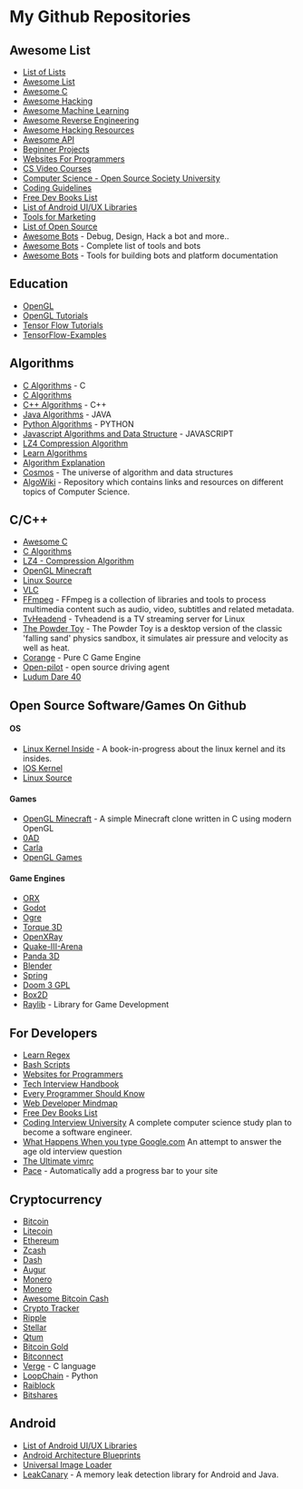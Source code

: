 # My Github Repositories

## Awesome List

- [List of Lists](https://github.com/jnv/lists)
- [Awesome List](https://github.com/sindresorhus/awesome)
- [Awesome C](https://github.com/uhub/awesome-c)
- [Awesome Hacking](https://github.com/Hack-with-Github/Awesome-Hacking)
- [Awesome Machine Learning](https://github.com/josephmisiti/awesome-machine-learning)
- [Awesome Reverse Engineering](https://github.com/fdivrp/awesome-reversing)
- [Awesome Hacking Resources](https://github.com/vitalysim/Awesome-Hacking-Resources)
- [Awesome API](https://github.com/abhishekbanthia/Public-APIs)
- [Beginner Projects](https://github.com/MunGell/awesome-for-beginners)
- [Websites For Programmers](https://github.com/sdmg15/Best-websites-a-programmer-should-visit)
- [CS Video Courses](https://github.com/Developer-Y/cs-video-courses)
- [Computer Science - Open Source Society University](https://github.com/ossu/computer-science)
- [Coding Guidelines](https://github.com/Kristories/awesome-guidelines)
- [Free Dev Books List](https://github.com/EbookFoundation/free-programming-books)
- [List of Android UI/UX Libraries](https://github.com/wasabeef/awesome-android-ui)
- [Tools for Marketing](https://github.com/LisaDziuba/Marketing-for-Engineers)
- [List of Open Source](https://github.com/amarpreetb/List-of-Open-Source)
- [Awesome Bots](https://github.com/abdelhai/awesome-bots) - Debug, Design, Hack a bot and more..
- [Awesome Bots](https://github.com/BotCube/awesome-bots) - Complete list of tools and bots
- [Awesome Bots](https://github.com/hackerkid/bots) - Tools for building bots and platform documentation

## Education
- [OpenGL](https://github.com/McNopper/OpenGL)
- [OpenGL Tutorials](https://github.com/capnramses/antons_opengl_tutorials_book)
- [Tensor Flow Tutorials](https://github.com/astorfi/TensorFlow-World)
- [TensorFlow-Examples](https://github.com/aymericdamien/TensorFlow-Examples)

## Algorithms 
- [C Algorithms](https://github.com/fragglet/c-algorithms) - C
- [C Algorithms](https://github.com/TheAlgorithms/C)
- [C++ Algorithms](https://github.com/TheAlgorithms/C-Plus-Plus) - C++
- [Java Algorithms](https://github.com/TheAlgorithms/Java) - JAVA
- [Python Algorithms](https://github.com/TheAlgorithms/Python) - PYTHON
- [Javascript Algorithms and Data Structure](https://github.com/TheAlgorithms/Javascript) - JAVASCRIPT
- [LZ4 Compression Algorithm](https://github.com/lz4/lz4)
- [Learn Algorithms](https://github.com/stacygohyunsi/algorithms-primer)
- [Algorithm Explanation](https://github.com/TheAlgorithms/Algorithms-Explainations)
- [Cosmos](https://github.com/OpenGenus/cosmos/tree/master/code) - The universe of algorithm and data structures
- [AlgoWiki](https://github.com/vicky002/AlgoWiki) - Repository which contains links and resources on different topics of Computer Science.

## C/C++
- [Awesome C](https://github.com/uhub/awesome-c)
- [C Algorithms](https://github.com/fragglet/c-algorithms)
- [LZ4 - Compression Algorithm](https://github.com/lz4/lz4)
- [OpenGL Minecraft](https://github.com/fogleman/Craft)
- [Linux Source](https://github.com/torvalds/linux)
- [VLC](https://github.com/videolan/vlc)
- [FFmpeg](https://github.com/FFmpeg/FFmpeg) - FFmpeg is a collection of libraries and tools to process multimedia content such as audio, video, subtitles and related metadata.
- [TvHeadend](https://github.com/tvheadend/tvheadend) - Tvheadend is a TV streaming server for Linux
- [The Powder Toy](https://github.com/ThePowderToy/The-Powder-Toy) - The Powder Toy is a desktop version of the classic 'falling sand' physics sandbox, it simulates air pressure and velocity as well as heat. 
- [Corange](https://github.com/orangeduck/Corange) - Pure C Game Engine 
- [Open-pilot](https://github.com/commaai/openpilot) - open source driving agent
- [Ludum Dare 40](https://github.com/Gaspard--/Ultra-Ninja-VS-Falling-Zombies-II)


## Open Source Software/Games On Github

#### OS
- [Linux Kernel Inside](https://github.com/0xAX/linux-insides) - A book-in-progress about the linux kernel and its insides.
- [IOS Kernel](https://github.com/apple/darwin-xnu)
- [Linux Source](https://github.com/torvalds/linux)

#### Games
- [OpenGL Minecraft](https://github.com/fogleman/Craft) - A simple Minecraft clone written in C using modern OpenGL
- [0AD](https://github.com/0ad/0ad)
- [Carla](https://github.com/carla-simulator/carla)
- [OpenGL Games](https://github.com/asgarth/opengl)

#### Game Engines
- [ORX](https://github.com/orx/orx)
- [Godot](https://github.com/godotengine/godot)
- [Ogre](https://github.com/OGRECave/ogre)
- [Torque 3D](https://github.com/GarageGames/Torque3D)
- [OpenXRay](https://github.com/OpenXRay/xray-16)
- [Quake-III-Arena](https://github.com/id-Software/Quake-III-Arena)
- [Panda 3D](https://github.com/panda3d/panda3d)
- [Blender](https://github.com/dfelinto/blender)
- [Spring](https://github.com/spring/spring)
- [Doom 3 GPL](https://github.com/TTimo/doom3.gpl)
- [Box2D](https://github.com/erincatto/Box2D)
- [Raylib](https://github.com/raysan5/raylib) - Library for Game Development


## For Developers 
- [Learn Regex](https://github.com/zeeshanu/learn-regex)
- [Bash Scripts](https://github.com/alexanderepstein/Bash-Snippets)
- [Websites for Programmers](https://github.com/sdmg15/Best-websites-a-programmer-should-visit)
- [Tech Interview Handbook](https://github.com/yangshun/tech-interview-handbook)
- [Every Programmer Should Know](https://github.com/mr-mig/every-programmer-should-know)
- [Web Developer Mindmap](https://github.com/kamranahmedse/developer-roadmap)
- [Free Dev Books List](https://github.com/EbookFoundation/free-programming-books)
- [Coding Interview University](https://github.com/jwasham/coding-interview-university) A complete computer science study plan to become a software engineer.
- [What Happens When you type Google.com](https://github.com/alex/what-happens-when) An attempt to answer the age old interview question
- [The Ultimate vimrc](https://github.com/amix/vimrc)
- [Pace](https://github.com/HubSpot/pace) - Automatically add a progress bar to your site

## Cryptocurrency  
- [Bitcoin](https://github.com/bitcoin/bitcoin)
- [Litecoin](https://github.com/litecoin-project/litecoin)
- [Ethereum](https://github.com/ethereum/cpp-ethereum)
- [Zcash](https://github.com/zcash/zcash)
- [Dash](https://github.com/dashpay/dash)
- [Augur](https://github.com/AugurProject)
- [Monero](https://github.com/monero-project/monero)
- [Monero](https://github.com/monero-project/monero)
- [Awesome Bitcoin Cash](https://github.com/dsmurrell/awesome-bitcoin-cash)
- [Crypto Tracker](https://github.com/EthVentures/CryptoTracker)
- [Ripple](https://github.com/ripple/rippled)
- [Stellar](https://github.com/stellar/stellar-core)
- [Qtum](https://github.com/qtumproject/qtum/)
- [Bitcoin Gold](https://github.com/BTCGPU/BTCGPU)
- [Bitconnect](https://github.com/bitconnectcoin/bitconnectcoin)
- [Verge](https://github.com/vergecurrency/VERGE) - C language
- [LoopChain](https://github.com/theloopkr/loopchain) - Python
- [Raiblock](https://github.com/clemahieu/raiblocks)
- [Bitshares](https://github.com/bitshares/bitshares-core)

## Android
- [List of Android UI/UX Libraries](https://github.com/wasabeef/awesome-android-ui)
- [Android Architecture Blueprints](https://github.com/googlesamples/android-architecture)
- [Universal Image Loader](https://github.com/nostra13/Android-Universal-Image-Loader)
- [LeakCanary](https://github.com/square/leakcanary) - A memory leak detection library for Android and Java.
